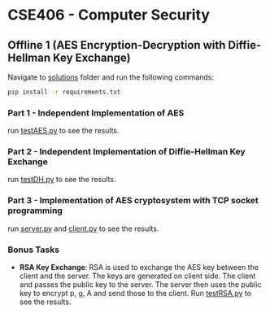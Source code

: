 # CSE406 - Computer Security

## Offline 1 (AES Encryption-Decryption with Diffie-Hellman Key Exchange)
Navigate to [solutions](Offline_1/solutions) folder and run the following commands:

```bash
pip install -r requirements.txt
```

### Part 1 - Independent Implementation of AES
run [testAES.py](Offline_1/solutions/testAES.py) to see the results.

### Part 2 - Independent Implementation of Diffie-Hellman Key Exchange
run [testDH.py](Offline_1/solutions/testDH.py) to see the results.

### Part 3 - Implementation of AES cryptosystem with TCP socket programming
run [server.py](Offline_1/solutions/server.py) and [client.py](Offline_1/solutions/client.py) to see the results.

### Bonus Tasks
- **RSA Key Exchange**: RSA is used to exchange the AES key between the client and the server. The keys are generated on client side. The client and passes the public key to the server. The server then uses the public key to encrypt p, g, A and send those to the client. Run [testRSA.py](Offline_1/solutions/testRSA.py) to see the results.
